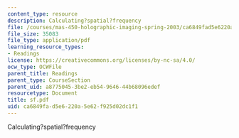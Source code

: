 ```yaml
---
content_type: resource
description: Calculating?spatial?frequency
file: /courses/mas-450-holographic-imaging-spring-2003/ca6849fad5e6220a5e62f925d02dc1f1_sf.pdf
file_size: 35083
file_type: application/pdf
learning_resource_types:
- Readings
license: https://creativecommons.org/licenses/by-nc-sa/4.0/
ocw_type: OCWFile
parent_title: Readings
parent_type: CourseSection
parent_uid: a8775045-3be2-eb54-9646-44b68096edef
resourcetype: Document
title: sf.pdf
uid: ca6849fa-d5e6-220a-5e62-f925d02dc1f1
---
```

Calculating?spatial?frequency